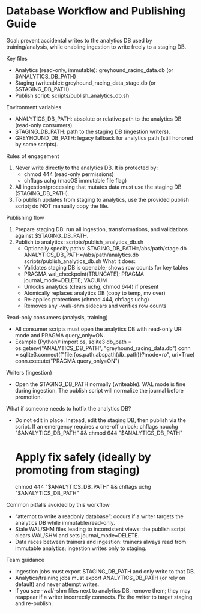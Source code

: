 # Database Workflow and Publishing Guide

Goal: prevent accidental writes to the analytics DB used by training/analysis, while enabling ingestion to write freely to a staging DB.

Key files
- Analytics (read-only, immutable): greyhound_racing_data.db (or $ANALYTICS_DB_PATH)
- Staging (writeable): greyhound_racing_data_stage.db (or $STAGING_DB_PATH)
- Publish script: scripts/publish_analytics_db.sh

Environment variables
- ANALYTICS_DB_PATH: absolute or relative path to the analytics DB (read-only consumers).
- STAGING_DB_PATH: path to the staging DB (ingestion writers).
- GREYHOUND_DB_PATH: legacy fallback for analytics path (still honored by some scripts).

Rules of engagement
1) Never write directly to the analytics DB. It is protected by:
   - chmod 444 (read-only permissions)
   - chflags uchg (macOS immutable file flag)
2) All ingestion/processing that mutates data must use the staging DB (STAGING_DB_PATH).
3) To publish updates from staging to analytics, use the provided publish script; do NOT manually copy the file.

Publishing flow
1) Prepare staging DB: run all ingestion, transformations, and validations against $STAGING_DB_PATH.
2) Publish to analytics:
   scripts/publish_analytics_db.sh
   - Optionally specify paths:
     STAGING_DB_PATH=/abs/path/stage.db ANALYTICS_DB_PATH=/abs/path/analytics.db scripts/publish_analytics_db.sh
   What it does:
   - Validates staging DB is openable; shows row counts for key tables
   - PRAGMA wal_checkpoint(TRUNCATE); PRAGMA journal_mode=DELETE; VACUUM
   - Unlocks analytics (clears uchg, chmod 644) if present
   - Atomically replaces analytics DB (copy to temp, mv over)
   - Re-applies protections (chmod 444, chflags uchg)
   - Removes any -wal/-shm sidecars and verifies row counts

Read-only consumers (analysis, training)
- All consumer scripts must open the analytics DB with read-only URI mode and PRAGMA query_only=ON.
- Example (Python):
  import os, sqlite3
  db_path = os.getenv("ANALYTICS_DB_PATH", "greyhound_racing_data.db")
  conn = sqlite3.connect(f"file:{os.path.abspath(db_path)}?mode=ro", uri=True)
  conn.execute("PRAGMA query_only=ON")

Writers (ingestion)
- Open the STAGING_DB_PATH normally (writeable). WAL mode is fine during ingestion. The publish script will normalize the journal before promotion.

What if someone needs to hotfix the analytics DB?
- Do not edit in place. Instead, edit the staging DB, then publish via the script. If an emergency requires a one-off unlock:
  chflags nouchg "$ANALYTICS_DB_PATH" && chmod 644 "$ANALYTICS_DB_PATH"
  # Apply fix safely (ideally by promoting from staging)
  chmod 444 "$ANALYTICS_DB_PATH" && chflags uchg "$ANALYTICS_DB_PATH"

Common pitfalls avoided by this workflow
- “attempt to write a readonly database”: occurs if a writer targets the analytics DB while immutable/read-only.
- Stale WAL/SHM files leading to inconsistent views: the publish script clears WAL/SHM and sets journal_mode=DELETE.
- Data races between trainers and ingestion: trainers always read from immutable analytics; ingestion writes only to staging.

Team guidance
- Ingestion jobs must export STAGING_DB_PATH and only write to that DB.
- Analytics/training jobs must export ANALYTICS_DB_PATH (or rely on default) and never attempt writes.
- If you see -wal/-shm files next to analytics DB, remove them; they may reappear if a writer incorrectly connects. Fix the writer to target staging and re-publish.

